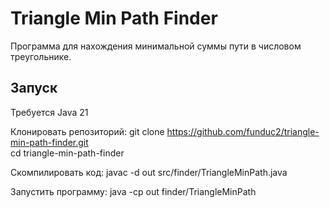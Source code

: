 # Triangle Min Path Finder

Программа для нахождения минимальной суммы пути в числовом треугольнике.  

## Запуск

Требуется Java 21

Клонировать репозиторий:
git clone https://github.com/funduc2/triangle-min-path-finder.git  
cd triangle-min-path-finder

Скомпилировать код:
javac -d out src/finder/TriangleMinPath.java

Запустить программу:
java -cp out finder/TriangleMinPath